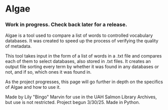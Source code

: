 # Algae
 
### Work in progress. Check back later for a release.

Algae is a tool used to compare a list of words to controlled vocabulary databases. It was created to speed up the process of verifying the quality of metadata.

This tool takes input in the form of a list of words in a .txt file and compares each of them to select databases, also stored in .txt files. It creates an output file sorting every term by whether it was found in any databases or not, and if so, which ones it was found in.

As the project progresses, this page will go further in depth on the specifics of Algae and how to use it.

Made by Lily "Bingo" Marvin for use in the UAH Salmon Library Archives, but use is not restricted. Project begun 3/30/25. Made in Python.
